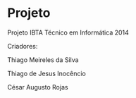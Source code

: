 Projeto
=======

Projeto IBTA Técnico em Informática 2014

Criadores:

Thiago Meireles da Silva

Thiago de Jesus Inocêncio

César Augusto Rojas
